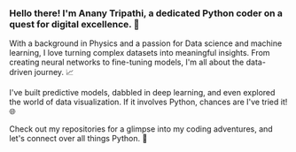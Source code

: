 
<!--
**anany14/anany14** is a ✨ _special_ ✨ repository because its `README.md` (this file) appears on your GitHub profile.

Here are some ideas to get you started:

- 🔭 I’m currently working on ...
- 🌱 I’m currently learning ...
- 👯 I’m looking to collaborate on ...
- 🤔 I’m looking for help with ...
- 💬 Ask me about ...
- 📫 How to reach me: ...
- 😄 Pronouns: ...
- ⚡ Fun fact: ...
-->



### Hello there! I'm Anany Tripathi, a dedicated Python coder on a quest for digital excellence. 🚀

With a background in Physics and a passion for Data science and machine learning, I love turning complex datasets into meaningful insights. From creating neural networks to fine-tuning models, I'm all about the data-driven journey. 📈

I've built predictive models, dabbled in deep learning, and even explored the world of data visualization. If it involves Python, chances are I've tried it! 🌐

Check out my repositories for a glimpse into my coding adventures, and let's connect over all things Python. 🤝
